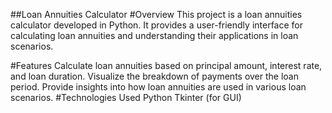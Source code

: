 ##Loan Annuities Calculator
#Overview
This project is a loan annuities calculator developed in Python. It provides a user-friendly interface for calculating loan annuities and understanding their applications in loan scenarios.

#Features
Calculate loan annuities based on principal amount, interest rate, and loan duration.
Visualize the breakdown of payments over the loan period.
Provide insights into how loan annuities are used in various loan scenarios.
#Technologies Used
Python
Tkinter (for GUI)
